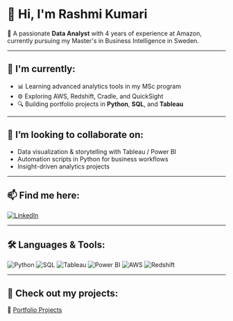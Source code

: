 

# 👋 Hi, I'm Rashmi Kumari

🎯 A passionate **Data Analyst** with 4 years of experience at Amazon, currently pursuing my Master's in Business Intelligence in Sweden.

---

## 🚀 I'm currently:
- 📊 Learning advanced analytics tools in my MSc program
- ⚙️ Exploring AWS, Redshift, Cradle, and QuickSight
- 🔍 Building portfolio projects in **Python**, **SQL**, and **Tableau**

---

## 👯 I’m looking to collaborate on:
- Data visualization & storytelling with Tableau / Power BI
- Automation scripts in Python for business workflows
- Insight-driven analytics projects

---

## 📫 Find me here:
[![LinkedIn](https://img.shields.io/badge/LinkedIn-blue?logo=linkedin&logoColor=white)](https://linkedin.com/in/rashmikumari1509)

---

## 🛠️ Languages & Tools:
![Python](https://img.shields.io/badge/Python-3776AB?logo=python&logoColor=white)
![SQL](https://img.shields.io/badge/SQL-336791?logo=postgresql&logoColor=white)
![Tableau](https://img.shields.io/badge/Tableau-E97627?logo=tableau&logoColor=white)
![Power BI](https://img.shields.io/badge/PowerBI-F2C811?logo=powerbi&logoColor=black)
![AWS](https://img.shields.io/badge/AWS-232F3E?logo=amazonaws&logoColor=white)
![Redshift](https://img.shields.io/badge/Redshift-8C4FFF?logo=amazon-redshift&logoColor=white)

---

## 📂 Check out my projects:
📁 [Portfolio Projects](https://github.com/rashmikumari-git/PortfolioProjects)

